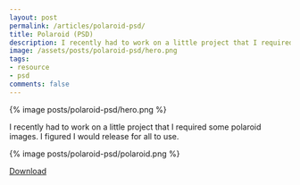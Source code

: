 ```yaml
---
layout: post
permalink: /articles/polaroid-psd/
title: Polaroid (PSD)
description: I recently had to work on a little project that I required some polaroid images. I figured I would release for all to use.
image: /assets/posts/polaroid-psd/hero.png
tags:
- resource
- psd
comments: false
---
```


<div class="hero">{% image posts/polaroid-psd/hero.png %}</div>

<p>I recently had to work on a little project that I required some polaroid images. I figured I would release for all to use.</p>
<p>{% image posts/polaroid-psd/polaroid.png %}</p>
<p><a href="/downloads/polaroid.zip" class="btn">Download</a></p>
